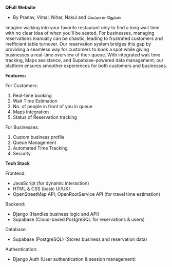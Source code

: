 **QFull Website**
- By Pranav, Vimal, Nihar, Nakul and லெப்ரான் ஜேம்ஸ்

Imagine walking into your favorite restaurant only to find a long wait time with no clear idea of when you'll be seated. For businesses, managing reservations manually can be chaotic, leading to frustrated customers and inefficient table turnover. Our reservation system bridges this gap by providing a seamless way for customers to book a spot while giving businesses a real-time overview of their queue. With integrated wait time tracking, Maps assistance, and Supabase-powered data management, our platform ensures smoother experiences for both customers and businesses.

**Features:**

For Customers:
1. Real-time booking
2. Wait Time Estimation
3. No. of people in front of you in queue
4. Maps Integration
5. Status of Reservation tracking

For Businesses:
1. Custom business profile
2. Queue Management
3. Automated Time Tracking
4. Security

**Tech Stack**

Frontend:
- JavaScript (for dynamic interaction)
- HTML & CSS (basic UI/UX)
- OpenStreetMap API, OpenRootService API (for travel time estimation)
  
Backend:
- Django (Handles business logic and API)
- Supabase (Cloud-based PostgreSQL for reservations & users)
  
Database:
- Supabase (PostgreSQL) (Stores business and reservation data)
  
Authentication:
- Django Auth (User authentication & session management)
